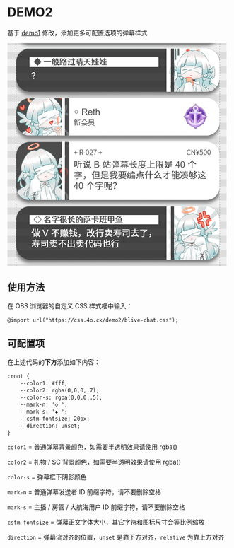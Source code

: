 # DEMO2

基于 [demo1](https://github.com/hekatech/achrom-css/tree/main/demo1) 修改，添加更多可配置选项的弹幕样式

![](preview.png)

## 使用方法

在 OBS 浏览器的自定义 CSS 样式框中输入：

```
@import url("https://css.4o.cx/demo2/blive-chat.css");
```

## 可配置项

在上述代码的**下方**添加如下内容：

```
:root {
	--color1: #fff;
	--color2: rgba(0,0,0,.7);
	--color-s: rgba(0,0,0,.5);
	--mark-n: '◇ ';
	--mark-s: '◆ ';
	--cstm-fontsize: 20px;
	--direction: unset;
}
```

`color1` = 普通弹幕背景颜色，如需要半透明效果请使用 rgba()

`color2` = 礼物 / SC 背景颜色，如需要半透明效果请使用 rgba()

`color-s` = 弹幕框下阴影颜色

`mark-n` = 普通弹幕发送者 ID 前缀字符，请不要删除空格

`mark-s` = 主播 / 房管 / 大航海用户 ID 前缀字符，请不要删除空格

`cstm-fontsize` = 弹幕正文字体大小，其它字符和图标尺寸会等比例缩放

`direction` = 弹幕流对齐的位置，`unset` 是靠下方对齐，`relative` 为靠上方对齐

